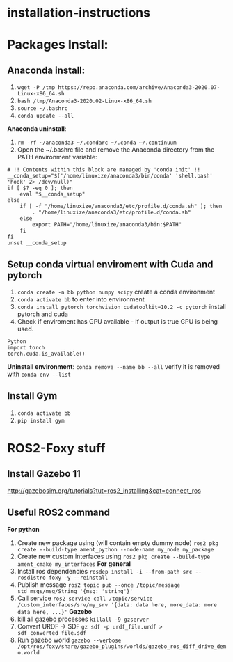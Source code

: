 # installation-instructions

Packages Install:
=======
Anaconda install:
----
1. `wget -P /tmp https://repo.anaconda.com/archive/Anaconda3-2020.07-Linux-x86_64.sh`
2. `bash /tmp/Anaconda3-2020.02-Linux-x86_64.sh`
3. `source ~/.bashrc`
4. `conda update --all`

**Anaconda uninstall**:
1. `rm -rf ~/anaconda3 ~/.condarc ~/.conda ~/.continuum`
2. Open the ~/.bashrc file and remove the Anaconda directory from the PATH environment variable:
```
# !! Contents within this block are managed by 'conda init' !!
__conda_setup="$('/home/linuxize/anaconda3/bin/conda' 'shell.bash' 'hook' 2> /dev/null)"
if [ $? -eq 0 ]; then
    eval "$__conda_setup"
else
    if [ -f "/home/linuxize/anaconda3/etc/profile.d/conda.sh" ]; then
        . "/home/linuxize/anaconda3/etc/profile.d/conda.sh"
    else
        export PATH="/home/linuxize/anaconda3/bin:$PATH"
    fi
fi
unset __conda_setup
```

Setup conda virtual enviroment with Cuda and pytorch
----
1. `conda create -n bb python numpy scipy` create a conda environment
2. `conda activate bb` to enter into environment
3. `conda install pytorch torchvision cudatoolkit=10.2 -c pytorch` install pytorch and cuda
4. Check if enviroment has GPU available - if output is true GPU is being used.
```
Python
import torch
torch.cuda.is_available()
```

**Uninstall environment**: 
`conda remove --name bb --all` verify it is removed with `conda env --list`

Install Gym
----
1. `conda activate bb`
2. `pip install gym`

ROS2-Foxy stuff
=====
Install Gazebo 11 
---
http://gazebosim.org/tutorials?tut=ros2_installing&cat=connect_ros 

Useful ROS2 command
---
**For python** 
1. Create new package using (will contain empty dummy node) `ros2 pkg create --build-type ament_python --node-name my_node my_package`
2. Create new custom interfaces using `ros2 pkg create --build-type ament_cmake my_interfaces`
**For general**
1. Install ros dependencies `rosdep install -i --from-path src --rosdistro foxy -y --reinstall`
2. Publish message `ros2 topic pub --once /topic/message std_msgs/msg/String '{msg: 'string'}'`
3. Call service `ros2 service call /topic/service /custom_interfaces/srv/my_srv '{data: data here, more_data: more data here, ...}'`
**Gazebo**
1. kill all gazebo processes `killall -9 gzserver`
2. Convert URDF -> SDF `gz sdf -p urdf_file.urdf > sdf_converted_file.sdf`
3. Run gazebo world `gazebo --verbose /opt/ros/foxy/share/gazebo_plugins/worlds/gazebo_ros_diff_drive_demo.world`
